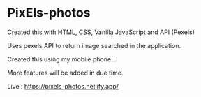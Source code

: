 # PixEls-photos

Created this with HTML, CSS, Vanilla JavaScript and API (Pexels)

Uses pexels API to return image searched in the application.

Created this using my mobile phone...

More features will be added in due time.

Live : https://pixels-photos.netlify.app/
